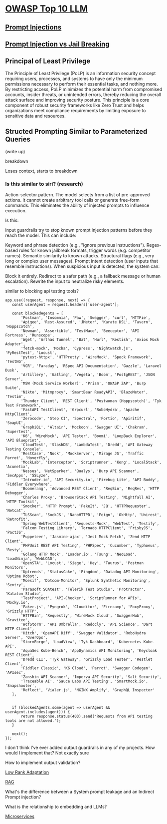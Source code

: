 # [OWASP Top 10 LLM](https://www.evidentlyai.com/blog/owasp-top-10-llm)

## [Prompt Injections](https://www.evidentlyai.com/llm-guide/prompt-injection-llm)

## [Prompt Injection vs Jail Breaking](https://simonwillison.net/2024/Mar/5/prompt-injection-jailbreaking/)

## Principal of Least Privilege 

The Principle of Least Privilege (PoLP) is an information security concept requiring users, processes, and systems to have only the minimum permissions necessary to perform their essential tasks, and nothing more. By restricting access, PoLP minimizes the potential harm from compromised accounts, insider threats, or unintended errors, thereby reducing the overall attack surface and improving security posture. This principle is a core component of robust security frameworks like Zero Trust and helps organizations meet compliance requirements by limiting exposure to sensitive data and resources. 

## Structed Prompting Similar to Parameterized Queries

(write up)

breakdown

Loses context, starts to breakdown


### Is this similar to siri? (research)
Action-selector pattern. The model selects from a list of pre-approved actions. It cannot create arbitrary tool calls or generate free-form commands. This eliminates the ability of injected prompts to influence execution.


Is this:

Input guardrails try to stop known prompt injection patterns before they reach the model. This can include:

Keyword and phrase detection (e.g., "ignore previous instructions").
Regex-based rules for known jailbreak formats, trigger words (e.g. competitor names).
Semantic similarity to known attacks.
Structural flags (e.g., very long or complex user messages).
Prompt intent detection (user inputs that resemble instructions).
When suspicious input is detected, the system can:

Block it entirely.
Redirect to a safer path (e.g., a fallback message or human escalation).
Rewrite the input to neutralize risky elements.

 similar to blocking api testing tools?

 ```
 app.use((request, response, next) => {
    const userAgent = request.headers['user-agent'];
    
    const blockedAgents = [
        'Postman', 'Insomnia', 'Paw', 'Swagger', 'curl', 'HTTPie', 
        'Apigee', 'Rest-Assured', 'JMeter', 'Karate DSL', 'Tavern', 'Hoppscotch', 
        'Newman', 'Assertible', 'TestMace', 'Beeceptor', 'API Fortress', 'Runscope', 
        'Wget', 'Arthas Tunnel', 'Bat', 'Hurl', 'Restish', 'Axios Mock Adapter', 
        'fetch-mock', 'Mocha', 'Cypress', 'Nightwatch.js', 'PyRestTest', 'Locust', 
        'pytest-httpx', 'HTTPretty', 'WireMock', 'Spock Framework', 'TestNG', 
        'VCR', 'Faraday', 'RSpec API Documentation', 'Guzzle', 'Laravel Dusk', 
        'Artillery', 'Gatling', 'Vegeta', 'Boom', 'PostgREST', 'JSON Server', 
        'MSW (Mock Service Worker)', 'Prism', 'OWASP ZAP', 'Burp Suite', 
        'Nikto', 'Mitmproxy', 'SmartBear ReadyAPI', 'BlazeMeter', 'Testim', 
        'Thunder Client', 'REST Client', 'Postwoman (Hoppscotch)', 'Tyk Test Framework', 
        'FastAPI TestClient', 'Grpcurl', 'RoboHydra', 'Apache HttpClient', 
        'Zerocode', 'Step CI', 'Spectral', 'Fortio', 'Apiritif', 'SoapUI', 
        'GraphiQL', 'Altair', 'Mockoon', 'Swagger UI', 'Chakram', 'Supertest', 
        'K6', 'WireMock', 'API Tester', 'Boomi', 'LoopBack Explorer', 'API Blueprint', 
        'CloudTest', 'SlashDB', 'LambdaTest', 'Dredd', 'API Gateway Testing Console', 
        'RestCase', 'Nock', 'MockServer', 'Mirage JS', 'Traffic Parrot', 'Hoverfly', 
        'MockLab', 'Interceptor', 'Scriptrunner', 'Kong', 'LocalStack', 'Acunetix', 
        'Nessus', 'NetSparker', 'Qualys', 'Burp API Scanner', 'SecApps', 'SSLyze', 
        'Intruder.io', 'API Security.io', 'Firebug Lite', 'API Buddy', 'Fiddler Everywhere', 
        'Boomerang', 'Advanced REST Client', 'ReqBin', 'ReqRes', 'HTTP Debugger', 
        'Charles Proxy', 'BrowserStack API Testing', 'Nightfall AI', 'HTTP Toolkit', 
        'Smocker', 'HTTP Prompt', 'FakeIt', 'JQ', 'HTTPRequester', 'Netcat', 
        'TLSScan', 'SockJS', 'NanoHTTPD', 'Feign', 'OkHttp', 'Unirest', 'Retrofit', 
        'Spring WebTestClient', 'Requests-Mock', 'WebTest', 'Testify', 
        'Falcon Testing Library', 'Tornado HTTPClient', 'FrisbyJS', 'PactJS', 
        'Puppeteer', 'Jasmine-ajax', 'Jest Mock Fetch', 'Zend HTTP Client', 
        'PHPUnit REST API Testing', 'PHPSpec', 'Cucumber', 'Typhoeus', 'Resty', 
        'Golang HTTP Mock', 'Loader.io', 'Tsung', 'NeoLoad', 'LoadNinja', 'WebLOAD', 
        'OpenSTA', 'Locust', 'Siege', 'Hey', 'Taurus', 'Postman Monitors', 
        'Uptrends', 'StatusCake', 'Pingdom', 'Datadog API Monitoring', 'Uptime Robot', 
        'Moesif', 'Dotcom-Monitor', 'Splunk Synthetic Monitoring', 'Sentry', 
        'Parasoft SOAtest', 'Telerik Test Studio', 'Protractor', 'Katalon Studio', 
        'TestProject', 'API-Checker', 'ScriptRunner for APIs', 'Mocky.io', 
        'Faker.js', 'Pyngrok', 'Clouditor', 'Firecamp', 'FoxyProxy', 'Grizzly HTTP', 
        'HTTPBin', 'Requestly', 'WireMock Cloud', 'SwaggerHub', 'Gravitee', 
        'WcfStorm', 'API Umbrella', 'Redocly', 'API Science', 'Dart HTTP Client', 
        'Hitch', 'OpenAPI Diff', 'Swagger Validator', 'RoboHydra Server', 'OverOps', 
        'StormForge', 'LoadView', 'Tyk Dashboard', 'Kubernetes Kube-API', 
        'AquaSec Kube-Bench', 'AppDynamics API Monitoring', 'Keycloak REST Client', 
        'Dredd CLI', 'Tyk Gateway', 'Grizzly Load Tester', 'Restlet Client', 
        'Fiddler Classic', 'K6 Cloud', 'Parrot', 'Swagger Codegen', 'APIsec', 
        'Zanshin API Scanner', 'Imperva API Security', 'Salt Security', 
        'Traceable AI', 'Sauce Labs API Testing', 'SmartMock.io', 'Snapshooter', 
        'Reflect', 'Vialer.js', 'NGINX Amplify', 'GraphQL Inspector'
    ];
    
    
    if (blockedAgents.some(agent => userAgent && userAgent.includes(agent))) {
        return response.status(403).send('Requests from API testing tools are not allowed.');
    }
    
    next();
});

```

I don't think I've ever added output guardrails in any of my projects. How would I implement that? Not exactly sure

How to implement output validation?



[Low Rank Adaptation](https://towardsdatascience.com/understanding-lora-low-rank-adaptation-for-finetuning-large-models-936bce1a07c6/#:~:text=The%20intrinsic%20rank%20hypothesis%20suggests,effectively%20encapsulate%20the%20necessary%20adjustments.)

[RAG](https://www.ibm.com/think/topics/retrieval-augmented-generation#:~:text=Retrieval%20augmented%20generation%20(RAG)%20is,responses%20at%20a%20higher%20quality.)

What's the difference between a System prompt leakage and an Indirect Prompt injection?

What is the relationship to embedding and LLMs?

[Microservices](https://www.dynatrace.com/news/blog/what-are-microservices/)